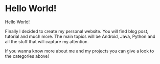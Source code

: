 # Hello World!


Hello World! 


Finally I decided to create my personal website. You will find blog post, tutorial
and much more. The main topics will be Android, Java, Python and all the stuff
that will capture my attention. 


If you wanna know more about me and my projects you can give a look to the
categories above!